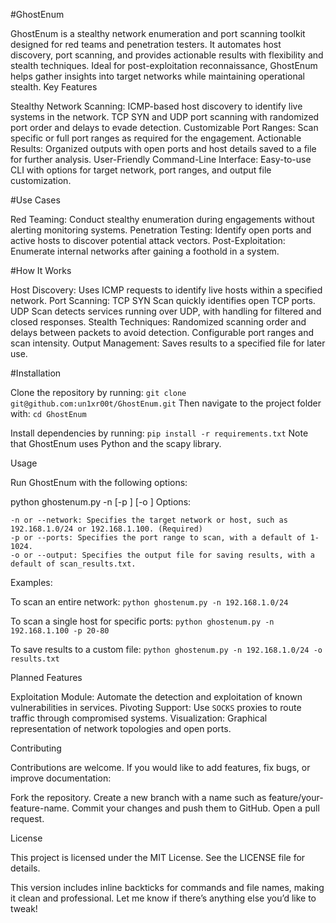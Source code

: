 #GhostEnum

GhostEnum is a stealthy network enumeration and port scanning toolkit designed for red teams and penetration testers. It automates host discovery, port scanning, and provides actionable results with flexibility and stealth techniques. Ideal for post-exploitation reconnaissance, GhostEnum helps gather insights into target networks while maintaining operational stealth.
Key Features

Stealthy Network Scanning:
        ICMP-based host discovery to identify live systems in the network.
        TCP SYN and UDP port scanning with randomized port order and delays to evade detection.
    Customizable Port Ranges:
        Scan specific or full port ranges as required for the engagement.
    Actionable Results:
        Organized outputs with open ports and host details saved to a file for further analysis.
    User-Friendly Command-Line Interface:
        Easy-to-use CLI with options for target network, port ranges, and output file customization.

#Use Cases

Red Teaming:
    Conduct stealthy enumeration during engagements without alerting monitoring systems.
    Penetration Testing:
    Identify open ports and active hosts to discover potential attack vectors.
    Post-Exploitation:
    Enumerate internal networks after gaining a foothold in a system.

#How It Works

Host Discovery:
    Uses ICMP requests to identify live hosts within a specified network.
    Port Scanning:
        TCP SYN Scan quickly identifies open TCP ports.
        UDP Scan detects services running over UDP, with handling for filtered and closed responses.
    Stealth Techniques:
        Randomized scanning order and delays between packets to avoid detection.
        Configurable port ranges and scan intensity.
    Output Management:
    Saves results to a specified file for later use.

#Installation

Clone the repository by running:
    `git clone git@github.com:un1xr00t/GhostEnum.git`
Then navigate to the project folder with:
    `cd GhostEnum`

Install dependencies by running:
    `pip install -r requirements.txt`
Note that GhostEnum uses Python and the scapy library.

Usage

Run GhostEnum with the following options:

python ghostenum.py -n <network> [-p <ports>] [-o <output>]
Options:

    -n or --network: Specifies the target network or host, such as 192.168.1.0/24 or 192.168.1.100. (Required)
    -p or --ports: Specifies the port range to scan, with a default of 1-1024.
    -o or --output: Specifies the output file for saving results, with a default of scan_results.txt.

Examples:

To scan an entire network:
    `python ghostenum.py -n 192.168.1.0/24`

To scan a single host for specific ports:
    `python ghostenum.py -n 192.168.1.100 -p 20-80`

To save results to a custom file:
    `python ghostenum.py -n 192.168.1.0/24 -o results.txt`

Planned Features

Exploitation Module:
Automate the detection and exploitation of known vulnerabilities in services.
Pivoting Support:
Use `SOCKS` proxies to route traffic through compromised systems.
Visualization:
Graphical representation of network topologies and open ports.

Contributing

Contributions are welcome. If you would like to add features, fix bugs, or improve documentation:

Fork the repository.
Create a new branch with a name such as feature/your-feature-name.
Commit your changes and push them to GitHub.
Open a pull request.

License

This project is licensed under the MIT License. See the LICENSE file for details.

This version includes inline backticks for commands and file names, making it clean and professional. Let me know if there’s anything else you’d like to tweak!
